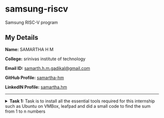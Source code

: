 # samsung-riscv
Samsung RISC-V program

## My Details

**Name:** SAMARTHA H M

**College:** srinivas institute of technology 

**Email ID:** samarth.h.m.gadikal@gmail.com  

**GitHub Profile:** [samartha-hm](https://github.com/samartha-hm) 

**LinkedIN Profile:** [samartha.hm](https://www.linkedin.com/in/maazms-ece-vlsi/) 

----------------------------------------------------------------------------------------------------------------

<details>
<summary><b>Task 1:</b> Task is to install all the essential tools required for this internship such as Ubuntu on VMBox, leafpad and did a small code to find the sum from 1 to n numbers</summary>   
<br>

**1. Ubuntu on VMBox, leafpad**

![task 1/installation of VM and leafpad](https://github.com/samartha-hm/samsung-riscv/blob/main/task%201/installation%20of%20VM%20and%20leafpad%20.png)

**2. sum1ton file code**

![task 1/sum1ton file code](https://github.com/samartha-hm/samsung-riscv/blob/main/task%201/sum1ton%20file%20code.png)

**3. running sum1ton c file**

![task 1/running sum1ton c file](https://github.com/samartha-hm/samsung-riscv/blob/main/task%201/running%20sum1ton%20c%20file.png)

**4. Install Ubuntu 20.04 LTS on Oracle Virtual Machine Box**

![task 1/doing some operations](https://github.com/samartha-hm/samsung-riscv/blob/main/task%201/doing%20some%20operations.png)
